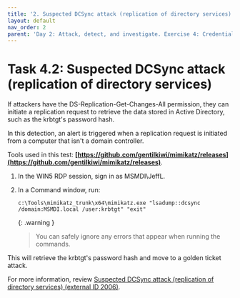```yaml
---
title: '2. Suspected DCSync attack (replication of directory services)'
layout: default
nav_order: 2
parent: 'Day 2: Attack, detect, and investigate. Exercise 4: Credential access alerts'
---
```


# Task 4.2: Suspected DCSync attack (replication of directory services)

If attackers have the DS-Replication-Get-Changes-All permission, they can initiate a replication request to retrieve the data stored in Active Directory, such as the krbtgt's password hash.

In this detection, an alert is triggered when a replication request is initiated from a computer that isn't a domain controller.

Tools used in this test: **[https://github.com/gentilkiwi/mimikatz/releases](https://github.com/gentilkiwi/mimikatz/releases)**.

1. In the WIN5 RDP session, sign in as MSMDI\JeffL.

1. In a Command window, run:

    ```CMD-wrap
    c:\Tools\mimikatz_trunk\x64\mimikatz.exe "lsadump::dcsync /domain:MSMDI.local /user:krbtgt" "exit"
    ```

    {: .warning }
    > You can safely ignore any errors that appear when running the commands.

This will retrieve the krbtgt's password hash and move to a golden ticket attack.

For more information, review [Suspected DCSync attack (replication of directory services) (external ID 2006)](https://learn.microsoft.com/en-us/defender-for-identity/credential-access-alerts#suspected-dcsync-attack-replication-of-directory-services-external-id-2006 "Suspected DCSync attack").
